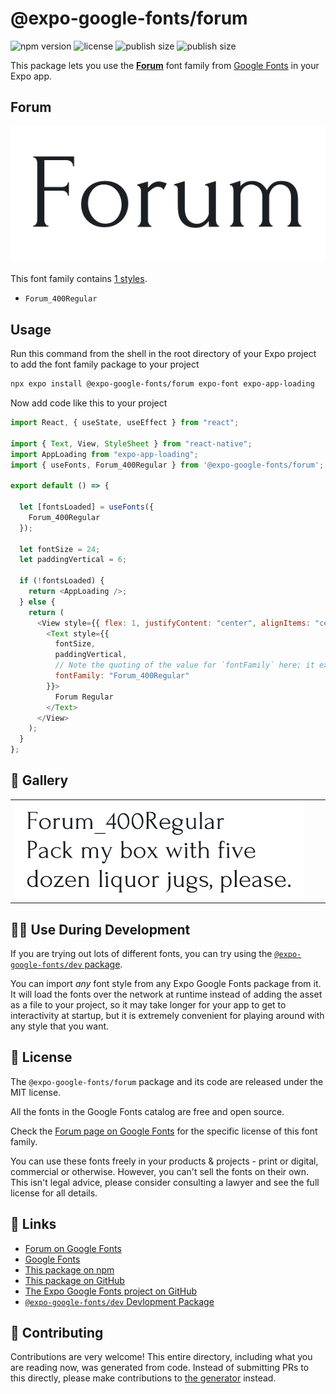 # @expo-google-fonts/forum

![npm version](https://flat.badgen.net/npm/v/@expo-google-fonts/forum)
![license](https://flat.badgen.net/github/license/expo/google-fonts)
![publish size](https://flat.badgen.net/packagephobia/install/@expo-google-fonts/forum)
![publish size](https://flat.badgen.net/packagephobia/publish/@expo-google-fonts/forum)

This package lets you use the [**Forum**](https://fonts.google.com/specimen/Forum) font family from [Google Fonts](https://fonts.google.com/) in your Expo app.

## Forum

![Forum](./font-family.png)

This font family contains [1 styles](#-gallery).

- `Forum_400Regular`

## Usage

Run this command from the shell in the root directory of your Expo project to add the font family package to your project

```sh
npx expo install @expo-google-fonts/forum expo-font expo-app-loading
```

Now add code like this to your project

```js
import React, { useState, useEffect } from "react";

import { Text, View, StyleSheet } from "react-native";
import AppLoading from "expo-app-loading";
import { useFonts, Forum_400Regular } from '@expo-google-fonts/forum';

export default () => {

  let [fontsLoaded] = useFonts({
    Forum_400Regular
  });

  let fontSize = 24;
  let paddingVertical = 6;

  if (!fontsLoaded) {
    return <AppLoading />;
  } else {
    return (
      <View style={{ flex: 1, justifyContent: "center", alignItems: "center" }}>
        <Text style={{
          fontSize,
          paddingVertical,
          // Note the quoting of the value for `fontFamily` here; it expects a string!
          fontFamily: "Forum_400Regular"
        }}>
          Forum Regular
        </Text>
      </View>
    );
  }
};
```

## 🔡 Gallery


||||
|-|-|-|
|![Forum_400Regular](./Forum_400Regular.ttf.png)||||


## 👩‍💻 Use During Development

If you are trying out lots of different fonts, you can try using the [`@expo-google-fonts/dev` package](https://github.com/expo/google-fonts/tree/master/font-packages/dev#readme).

You can import _any_ font style from any Expo Google Fonts package from it. It will load the fonts over the network at runtime instead of adding the asset as a file to your project, so it may take longer for your app to get to interactivity at startup, but it is extremely convenient for playing around with any style that you want.


## 📖 License

The `@expo-google-fonts/forum` package and its code are released under the MIT license.

All the fonts in the Google Fonts catalog are free and open source.

Check the [Forum page on Google Fonts](https://fonts.google.com/specimen/Forum) for the specific license of this font family.

You can use these fonts freely in your products & projects - print or digital, commercial or otherwise. However, you can't sell the fonts on their own. This isn't legal advice, please consider consulting a lawyer and see the full license for all details.

## 🔗 Links

- [Forum on Google Fonts](https://fonts.google.com/specimen/Forum)
- [Google Fonts](https://fonts.google.com/)
- [This package on npm](https://www.npmjs.com/package/@expo-google-fonts/forum)
- [This package on GitHub](https://github.com/expo/google-fonts/tree/master/font-packages/forum)
- [The Expo Google Fonts project on GitHub](https://github.com/expo/google-fonts)
- [`@expo-google-fonts/dev` Devlopment Package](https://github.com/expo/google-fonts/tree/master/font-packages/dev)

## 🤝 Contributing

Contributions are very welcome! This entire directory, including what you are reading now, was generated from code. Instead of submitting PRs to this directly, please make contributions to [the generator](https://github.com/expo/google-fonts/tree/master/packages/generator) instead.
